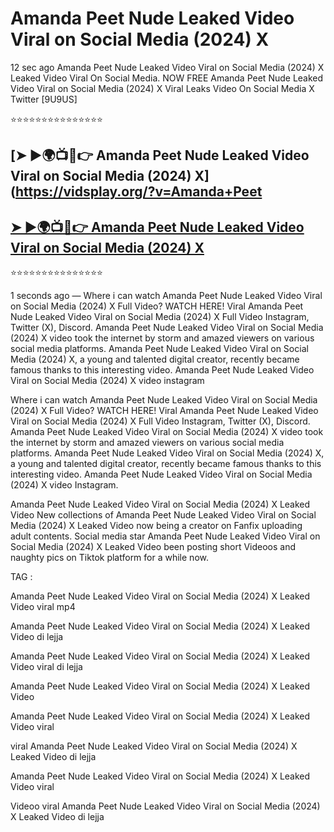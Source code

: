 ﻿# Amanda Peet Nude Leaked Video Viral on Social Media (2024) X



12 sec ago Amanda Peet Nude Leaked Video Viral on Social Media (2024) X Leaked Video Viral On Social Media. NOW FREE Amanda Peet Nude Leaked Video Viral on Social Media (2024) X Viral Leaks Video On Social Media X Twitter [9U9US]

⭐⭐⭐⭐⭐⭐⭐⭐⭐⭐⭐⭐⭐⭐⭐

## [➤ ►🌍📺📱👉 Amanda Peet Nude Leaked Video Viral on Social Media (2024) X](https://vidsplay.org/?v=Amanda+Peet

## [➤ ►🌍📺📱👉 Amanda Peet Nude Leaked Video Viral on Social Media (2024) X](https://vidsplay.org/?v=Amanda+Peet)


⭐⭐⭐⭐⭐⭐⭐⭐⭐⭐⭐⭐⭐⭐⭐



1 seconds ago — Where i can watch Amanda Peet Nude Leaked Video Viral on Social Media (2024) X Full Video? WATCH HERE! Viral Amanda Peet Nude Leaked Video Viral on Social Media (2024) X Full Video Instagram, Twitter (X), Discord. Amanda Peet Nude Leaked Video Viral on Social Media (2024) X video took the internet by storm and amazed viewers on various social media platforms. Amanda Peet Nude Leaked Video Viral on Social Media (2024) X, a young and talented digital creator, recently became famous thanks to this interesting video. Amanda Peet Nude Leaked Video Viral on Social Media (2024) X video instagram

Where i can watch Amanda Peet Nude Leaked Video Viral on Social Media (2024) X Full Video? WATCH HERE! Viral Amanda Peet Nude Leaked Video Viral on Social Media (2024) X Full Video Instagram, Twitter (X), Discord. Amanda Peet Nude Leaked Video Viral on Social Media (2024) X video took the internet by storm and amazed viewers on various social media platforms. Amanda Peet Nude Leaked Video Viral on Social Media (2024) X, a young and talented digital creator, recently became famous thanks to this interesting video. Amanda Peet Nude Leaked Video Viral on Social Media (2024) X video Instagram.

Amanda Peet Nude Leaked Video Viral on Social Media (2024) X Leaked Video New collections of Amanda Peet Nude Leaked Video Viral on Social Media (2024) X Leaked Video now being a creator on Fanfix uploading adult contents. Social media star Amanda Peet Nude Leaked Video Viral on Social Media (2024) X Leaked Video been posting short Videoos and naughty pics on Tiktok platform for a while now.

TAG :

 

Amanda Peet Nude Leaked Video Viral on Social Media (2024) X Leaked Video viral mp4

 

Amanda Peet Nude Leaked Video Viral on Social Media (2024) X Leaked Video di lejja

 

Amanda Peet Nude Leaked Video Viral on Social Media (2024) X Leaked Video viral di lejja

 

Amanda Peet Nude Leaked Video Viral on Social Media (2024) X Leaked Video

 

Amanda Peet Nude Leaked Video Viral on Social Media (2024) X Leaked Video viral

 

viral Amanda Peet Nude Leaked Video Viral on Social Media (2024) X Leaked Video di lejja

 

Amanda Peet Nude Leaked Video Viral on Social Media (2024) X Leaked Video viral

 

Videoo viral Amanda Peet Nude Leaked Video Viral on Social Media (2024) X Leaked Video di lejja